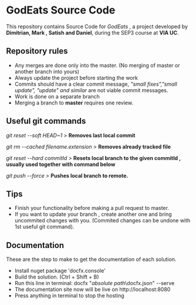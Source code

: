 # GodEats Source Code
This repository contains Source Code for *GodEats* , a project developed by **Dimitrian, Mark , Satish and Daniel**, during the SEP3 course at **VIA UC**.

## Repository rules
- Any merges are done only into the master. (No merging of master or another branch into yours)
- Always update the project before starting the work
- Commits should have a clear commit message, *"small fixes","small update", "update" and similar* are not viable commit messages.
- Work is done on a separate branch
- Merging a branch to **master** requires one review.


## Useful git commands

 *git reset --soft HEAD~1* >   **Removes last local commit**

 *git rm --cached *filename.extension* >* **Removes already tracked file**

 *git reset --hard *commitId* >* **Resets local branch to the given commitId , usually used together with command below**

 *git push --force >* **Pushes local branch to remote.**
 
 ## Tips
 - Finish your functionality before making a pull request to master.
 - If you want to update your branch , create another one and bring uncommited changes with you. (Commited changes can be undone with 1st useful git command).

 ## Documentation
 These are the step to make to get the documentation of each solution.
 - Install nuget package 'docfx.console'
 - Build the solution. (Ctrl + Shift + B)
 - Run this line in terminal: docfx "*absolute path*\docfx.json" --serve
 - The documentation site now will be live on http://localhost:8080
 - Press anything in terminal to stop the hosting
